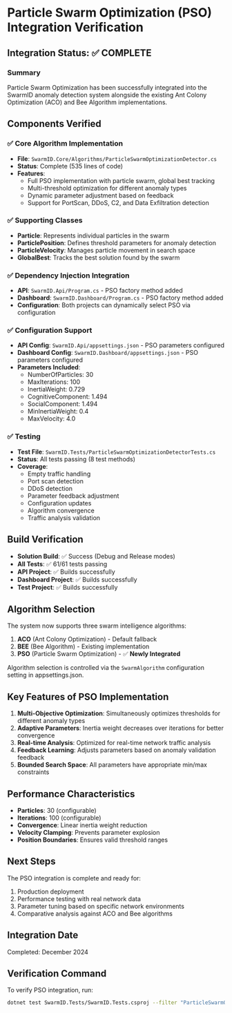 # Particle Swarm Optimization (PSO) Integration Verification

## Integration Status: ✅ COMPLETE

### Summary
Particle Swarm Optimization has been successfully integrated into the SwarmID anomaly detection system alongside the existing Ant Colony Optimization (ACO) and Bee Algorithm implementations.

## Components Verified

### ✅ Core Algorithm Implementation
- **File**: `SwarmID.Core/Algorithms/ParticleSwarmOptimizationDetector.cs`
- **Status**: Complete (535 lines of code)
- **Features**:
  - Full PSO implementation with particle swarm, global best tracking
  - Multi-threshold optimization for different anomaly types
  - Dynamic parameter adjustment based on feedback
  - Support for PortScan, DDoS, C2, and Data Exfiltration detection

### ✅ Supporting Classes
- **Particle**: Represents individual particles in the swarm
- **ParticlePosition**: Defines threshold parameters for anomaly detection
- **ParticleVelocity**: Manages particle movement in search space
- **GlobalBest**: Tracks the best solution found by the swarm

### ✅ Dependency Injection Integration
- **API**: `SwarmID.Api/Program.cs` - PSO factory method added
- **Dashboard**: `SwarmID.Dashboard/Program.cs` - PSO factory method added
- **Configuration**: Both projects can dynamically select PSO via configuration

### ✅ Configuration Support
- **API Config**: `SwarmID.Api/appsettings.json` - PSO parameters configured
- **Dashboard Config**: `SwarmID.Dashboard/appsettings.json` - PSO parameters configured
- **Parameters Included**:
  - NumberOfParticles: 30
  - MaxIterations: 100
  - InertiaWeight: 0.729
  - CognitiveComponent: 1.494
  - SocialComponent: 1.494
  - MinInertiaWeight: 0.4
  - MaxVelocity: 4.0

### ✅ Testing
- **Test File**: `SwarmID.Tests/ParticleSwarmOptimizationDetectorTests.cs`
- **Status**: All tests passing (8 test methods)
- **Coverage**:
  - Empty traffic handling
  - Port scan detection
  - DDoS detection
  - Parameter feedback adjustment
  - Configuration updates
  - Algorithm convergence
  - Traffic analysis validation

## Build Verification
- **Solution Build**: ✅ Success (Debug and Release modes)
- **All Tests**: ✅ 61/61 tests passing
- **API Project**: ✅ Builds successfully
- **Dashboard Project**: ✅ Builds successfully
- **Test Project**: ✅ Builds successfully

## Algorithm Selection
The system now supports three swarm intelligence algorithms:
1. **ACO** (Ant Colony Optimization) - Default fallback
2. **BEE** (Bee Algorithm) - Existing implementation
3. **PSO** (Particle Swarm Optimization) - ✅ **Newly Integrated**

Algorithm selection is controlled via the `SwarmAlgorithm` configuration setting in appsettings.json.

## Key Features of PSO Implementation
1. **Multi-Objective Optimization**: Simultaneously optimizes thresholds for different anomaly types
2. **Adaptive Parameters**: Inertia weight decreases over iterations for better convergence
3. **Real-time Analysis**: Optimized for real-time network traffic analysis
4. **Feedback Learning**: Adjusts parameters based on anomaly validation feedback
5. **Bounded Search Space**: All parameters have appropriate min/max constraints

## Performance Characteristics
- **Particles**: 30 (configurable)
- **Iterations**: 100 (configurable)
- **Convergence**: Linear inertia weight reduction
- **Velocity Clamping**: Prevents parameter explosion
- **Position Boundaries**: Ensures valid threshold ranges

## Next Steps
The PSO integration is complete and ready for:
1. Production deployment
2. Performance testing with real network data
3. Parameter tuning based on specific network environments
4. Comparative analysis against ACO and Bee algorithms

## Integration Date
Completed: December 2024

## Verification Command
To verify PSO integration, run:
```bash
dotnet test SwarmID.Tests/SwarmID.Tests.csproj --filter "ParticleSwarmOptimization"
```

